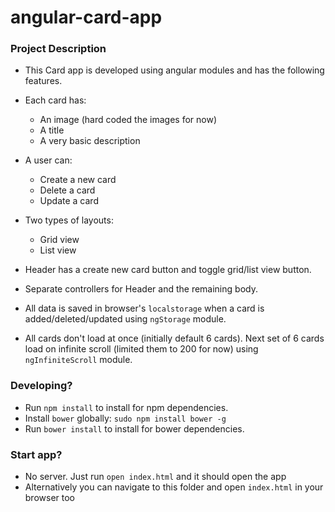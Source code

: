 # angular-card-app

### Project Description ###

* This Card app is developed using angular modules and has the following features.
* Each card has:
	* An image (hard coded the images for now)
	* A title
	* A very basic description
* A user can:
	* Create a new card
	* Delete a card
	* Update a card
* Two types of layouts:
	* Grid view
	* List view
* Header has a create new card button and toggle grid/list view button.
* Separate controllers for Header and the remaining body.

* All data is saved in browser's `localstorage` when a card is added/deleted/updated using `ngStorage` module.
* All cards don't load at once (initially default 6 cards). Next set of 6 cards load on infinite scroll (limited them to 200 for now) using `ngInfiniteScroll` module.

### Developing? ###

* Run `npm install` to install for npm dependencies.
* Install `bower` globally: `sudo npm install bower -g`
* Run `bower install` to install for bower dependencies.

### Start app? ###
* No server. Just run `open index.html` and it should open the app
* Alternatively you can navigate to this folder and open `index.html` in your browser too
